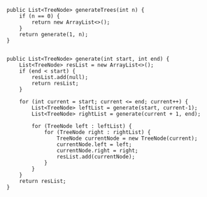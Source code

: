 

    public List<TreeNode> generateTrees(int n) {
        if (n == 0) {
            return new ArrayList<>();
        }
        return generate(1, n);
    }


    public List<TreeNode> generate(int start, int end) {
        List<TreeNode> resList = new ArrayList<>();
        if (end < start) {
            resList.add(null);
            return resList;
        }

        for (int current = start; current <= end; current++) {
            List<TreeNode> leftList = generate(start, current-1);
            List<TreeNode> rightList = generate(current + 1, end);

            for (TreeNode left : leftList) {
                for (TreeNode right : rightList) {
                    TreeNode currentNode = new TreeNode(current);
                    currentNode.left = left;
                    currentNode.right = right;
                    resList.add(currentNode);
                }
            }
        }
        return resList;
    }
